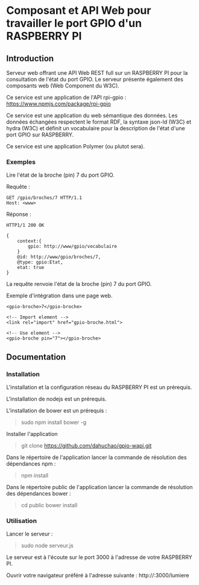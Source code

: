 Composant et API Web pour travailler le port GPIO d'un RASPBERRY PI
======================================================

Introduction
------------

Serveur web offrant une API Web REST full sur un RASPBERRY PI pour la consultation de l'état du port GPIO. Le serveur présente également des composants web (Web Component du W3C).

Ce service est une application de l'API rpi-gpio : https://www.npmjs.com/package/rpi-gpio

Ce service est une application du web sémantique des données. Les données échangées respectent le format RDF, la syntaxe json-ld (W3C) et hydra (W3C) et définit un vocabulaire pour la description de l'état d'une port GPIO sur RASPBERRY.

Ce service est une application Polymer (ou plutot sera).

### Exemples

Lire l'état de la broche (pin) 7 du port GPIO.

Requête : 

    GET /gpio/broches/7 HTTP/1.1
    Host: <www>

Réponse : 

    HTTP1/1 200 OK
    
    {
        context:{
            gpio: http://www/gpio/vocabulaire
        }
        @id: http://www/gpio/broches/7,
        @type: gpio:Etat,
        etat: true
    }

La requête renvoie l'état de la broche (pin) 7 du port GPIO.

Exemple d'intégration dans une page web.

    <gpio-broche>7</gpio-broche>
    
    <!-- Import element -->
    <link rel="import" href="gpio-broche.html">
    
    <!-- Use element -->
    <gpio-broche pin="7"></gpio-broche>

Documentation
-------------

### Installation

L'installation et la configuration réseau du RASPBERRY PI est un prérequis.

L'installation de nodejs est un prérequis.

L'installation de bower est un prérequis :
> sudo npm install bower -g

Installer l'application
> git clone https://github.com/dahuchao/gpio-wapi.git

Dans le répertoire de l'application lancer la commande de résolution des dépendances npm : 
> npm install

Dans le répertoire public de l'application lancer la commande de résolution des dépendances bower : 
> cd public
> bower install

### Utilisation

Lancer le serveur : 
> sudo node serveur.js

Le serveur est à l'écoute sur le port 3000 à l'adresse de votre RASPBERRY PI.

Ouvrir votre navigateur préféré à l'adresse suivante : http://<addresse-ip-pi>:3000/lumiere

